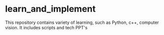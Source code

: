 # learn_and_implement
This repository contains variety of learning, such as Python, c++, computer vision. It includes scripts and tech PPT's
